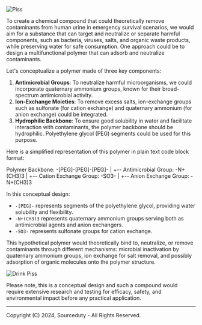 ![Piss](https://github.com/sourceduty/Urine_Clarifier/assets/123030236/480eb5df-bdad-49bf-adb8-3272c34b8b8a)

To create a chemical compound that could theoretically remove contaminants from human urine in emergency survival scenarios, we would aim for a substance that can target and neutralize or separate harmful components, such as bacteria, viruses, salts, and organic waste products, while preserving water for safe consumption. One approach could be to design a multifunctional polymer that can adsorb and neutralize contaminants.

Let's conceptualize a polymer made of three key components:

1. **Antimicrobial Groups**: To neutralize harmful microorganisms, we could incorporate quaternary ammonium groups, known for their broad-spectrum antimicrobial activity.
2. **Ion-Exchange Moieties**: To remove excess salts, ion-exchange groups such as sulfonate (for cation exchange) and quaternary ammonium (for anion exchange) could be integrated.
3. **Hydrophilic Backbone**: To ensure good solubility in water and facilitate interaction with contaminants, the polymer backbone should be hydrophilic. Polyethylene glycol (PEG) segments could be used for this purpose.

Here is a simplified representation of this polymer in plain text code block format:

Polymer Backbone: -[PEG]-[PEG]-[PEG]-
  |
  +-- Antimicrobial Group: -N+(CH3)3
  |
  +-- Cation Exchange Group: -SO3-
  |
  +-- Anion Exchange Group: -N+(CH3)3


In this conceptual design:

- `-[PEG]-` represents segments of the polyethylene glycol, providing water solubility and flexibility.
- `-N+(CH3)3` represents quaternary ammonium groups serving both as antimicrobial agents and anion exchangers.
- `-SO3-` represents sulfonate groups for cation exchange.

This hypothetical polymer would theoretically bind to, neutralize, or remove contaminants through different mechanisms: microbial inactivation by quaternary ammonium groups, ion exchange for salt removal, and possibly adsorption of organic molecules onto the polymer structure.

![Drink Piss](https://github.com/sourceduty/Urine_Clarifier/assets/123030236/3bad3d15-0577-4535-ae0c-01a7403a96ec)

Please note, this is a conceptual design and such a compound would require extensive research and testing for efficacy, safety, and environmental impact before any practical application.

***
Copyright (C) 2024, Sourceduty - All Rights Reserved.
